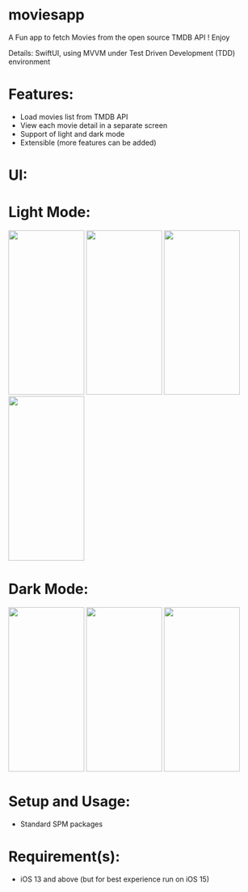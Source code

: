# moviesapp
A Fun app to fetch Movies from the open source TMDB API ! Enjoy



Details: SwiftUI, using MVVM under Test Driven Development (TDD) environment

# Features:

* Load movies list from TMDB API
* View each movie detail in a separate screen
* Support of light and dark mode
* Extensible (more features can be added)




# UI:

# Light Mode:
<img src="https://drive.google.com/uc?export=view&id=12q75A_5-rCuRjHXG3auv5LfHg_d79XNx" width="150" height="325">     <img src="https://drive.google.com/uc?export=view&id=1ZpncwiT6cSyNRTVua9EAE7JiMGAORN_7" width="150" height="325">     <img src="https://drive.google.com/uc?export=view&id=1eScaeL9vevNAe9teigTVhXYvie6GdNR0" width="150" height="325">     <img src="https://drive.google.com/uc?export=view&id=1vXd7SbCOQqmgMwHXSjsb2u55-zfJrFt8" width="150" height="325"> 

# Dark Mode:

<img src="https://drive.google.com/uc?export=view&id=1xM4ymmtpQi2NVraf9Q2SkMrW8UHfcBGI" width="150" height="325">     <img src="https://drive.google.com/uc?export=view&id=1koS6K_xIi99-6Uvzp_VClS-EjZyDFgqv" width="150" height="325">     <img src="https://drive.google.com/uc?export=view&id=1mpr56StmxeTWZVoLkLJ-WBm6_XDPOhuc" width="150" height="325">

# Setup and Usage:

* Standard SPM packages

# Requirement(s):

* iOS 13 and above (but for best experience run on iOS 15)
